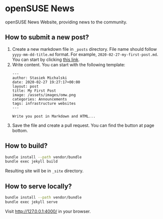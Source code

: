 # openSUSE News

openSUSE News Website, providing news to the community.

## How to submit a new post?

1. Create a new markdown file in `_posts` directory. File name should follow
    `yyyy-mm-dd-title.md` format. For example, `2020-02-27-my-first-post.md`.
    You can start by clicking [this link](https://github.com/openSUSE/news-o-o/new/master/?filename=_posts/2020-02-27-my-first-post.md).
2. Write content. You can start with the following template:
    ```
    ---
    author: Stasiek Michalski
    date: 2020-02-27 19:27:17+00:00
    layout: post
    title: My First Post
    image: /assets/images/omw.png
    categories: Announcements
    tags: infrastructure websites
    ---

    Write you post in Markdown and HTML...

    ```
3. Save the file and create a pull request. You can find the button at page bottom. 

## How to build?

```bash
bundle install --path vendor/bundle
bundle exec jekyll build
```

Resulting site will be in `_site` directory.

## How to serve locally?

```bash
bundle install --path vendor/bundle
bundle exec jekyll serve
```

Visit <http://127.0.0.1:4000/> in your browser.
